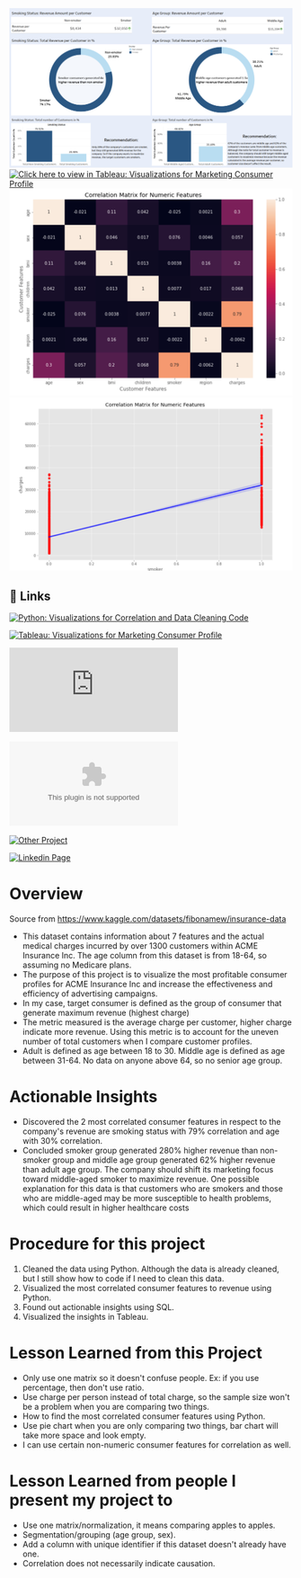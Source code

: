 
![App Screenshot](https://github.com/HaomingChen1998/Portfolio-Project/blob/main/Healthcare%20Insurance%20Consumer%20Marketing/Screenshot_2.png)
[![Click here to view in Tableau: Visualizations for Marketing Consumer Profile](https://public.tableau.com/app/profile/haoming.chen1867/viz/HealthcareInsuranceConsumerMarketing2/Dashboard1)](https://public.tableau.com/app/profile/haoming.chen1867/viz/HealthcareInsuranceConsumerMarketing2/Dashboard1)
![App Screenshot](https://github.com/HaomingChen1998/Portfolio-Project/blob/main/Healthcare%20Insurance%20Consumer%20Marketing/Screenshot_1.png)
![App Screenshot](https://github.com/HaomingChen1998/Portfolio-Project/blob/main/Healthcare%20Insurance%20Consumer%20Marketing/Screenshot_4.png)



## 🔗 Links
  

  
  [![Python: Visualizations for Correlation and Data Cleaning Code](https://github.com/HaomingChen1998/Portfolio-Project/blob/main/Healthcare%20Insurance%20Consumer%20Marketing/Code%20and%20Visualizations%20for%20Data%20Cleaning%20%2B%20Correlation.ipynb)](https://github.com/HaomingChen1998/Portfolio-Project/blob/main/Healthcare%20Insurance%20Consumer%20Marketing/Code%20and%20Visualizations%20for%20Data%20Cleaning%20%2B%20Correlation.ipynb/)
  
   [![Tableau: Visualizations for Marketing Consumer Profile](https://public.tableau.com/app/profile/haoming.chen1867/viz/HealthcareInsuranceConsumerMarketing2/Dashboard1)](https://public.tableau.com/app/profile/haoming.chen1867/viz/HealthcareInsuranceConsumerMarketing2/Dashboard1)

  [![SQL: Marketing Consumer Profile Analysis](https://github.com/HaomingChen1998/Portfolio-Project/blob/main/Healthcare%20Insurance%20Consumer%20Marketing/Marketing%20Consumer%20Profile%20Analysis%20in%20SQL.sql)](https://github.com/HaomingChen1998/Portfolio-Project/blob/main/Healthcare%20Insurance%20Consumer%20Marketing/Marketing%20Consumer%20Profile%20Analysis%20in%20SQL.sql/)

  [![Raw Dataset used for this project](https://github.com/HaomingChen1998/Portfolio-Project/blob/main/Healthcare%20Insurance%20Consumer%20Marketing/expenses.csv)](https://github.com/HaomingChen1998/Portfolio-Project/blob/main/Healthcare%20Insurance%20Consumer%20Marketing/expenses.csv)

  [![Other Project](https://github.com/HaomingChen1998/Portfolio-Project)](https://github.com/HaomingChen1998/Portfolio-Project/)
  
  [![Linkedin Page](https://www.linkedin.com/in/haomingchen1998/)](https://www.linkedin.com/in/haomingchen1998/)

# Overview
Source from https://www.kaggle.com/datasets/fibonamew/insurance-data
- This dataset contains information about 7 features and the actual medical charges incurred by over 1300 customers within ACME Insurance Inc. The age column from this dataset is from 18-64, so assuming no Medicare plans.
- The purpose of this project is to visualize the most profitable consumer profiles for ACME Insurance Inc and increase the effectiveness and efficiency of advertising campaigns.
- In my case, target consumer is defined as the group of consumer that generate maximum revenue (highest charge)
- The metric measured is the average charge per customer, higher charge indicate more revenue. Using this metric is to account for the uneven number of total customers when I compare customer profiles.
- Adult is defined as age between 18 to 30. Middle age is defined as age between 31-64. No data on anyone above 64, so no senior age group.

# Actionable Insights
- Discovered the 2 most correlated consumer features in respect to the company's revenue are smoking status with 79% correlation and age with 30% correlation.
- Concluded smoker group generated 280% higher revenue than non-smoker group and middle age group generated 62% higher revenue than adult age group. The company should shift its marketing focus toward middle-aged smoker to maximize revenue. One possible explanation for this data is that customers who are smokers and those who are middle-aged may be more susceptible to health problems, which could result in higher healthcare costs

# Procedure for this project
1. Cleaned the data using Python. Although the data is already cleaned, but I still show how to code if I need to clean this data.
2. Visualized the most correlated consumer features to revenue using Python.
3. Found out actionable insights using SQL.
4. Visualized the insights in Tableau.

# Lesson Learned from this Project
- Only use one matrix so it doesn't confuse people. Ex: if you use percentage, then don't use ratio.
- Use charge per person instead of total charge, so the sample size won't be a problem when you are comparing two things.
- How to find the most correlated consumer features using Python.
- Use pie chart when you are only comparing two things, bar chart will take more space and look empty.
- I can use certain non-numeric consumer features for correlation as well.

# Lesson Learned from people I present my project to
- Use one matrix/normalization, it means comparing apples to apples.
- Segmentation/grouping (age group, sex).
- Add a column with unique identifier if this dataset doesn't already have one.
- Correlation does not necessarily indicate causation.
